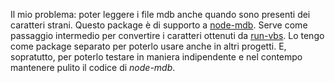 Il mio problema: poter leggere i file mdb anche quando sono presenti dei caratteri strani. Questo package è di supporto a [node-mdb](https://github.com/el3um4s/node-mdb). Serve come passaggio intermedio per convertire i caratteri ottenuti da [run-vbs](https://github.com/el3um4s/run-vbs). Lo tengo come package separato per poterlo usare anche in altri progetti. E, sopratutto, per poterlo testare in maniera indipendente e nel contempo mantenere pulito il codice di _node-mdb_.
